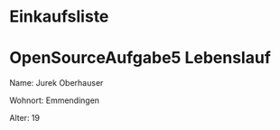 # Einkaufsliste
OpenSourceAufgabe5
Lebenslauf
==========

Name: Jurek Oberhauser

Wohnort: Emmendingen

Alter: 19
